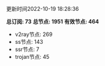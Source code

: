 更新时间2022-10-19 18:28:36

**总订阅: 73**
**总节点: 1951**
**有效节点: 464**
- v2ray节点: 269
- ss节点: 143
- ssr节点: 7
- trojan节点: 45
